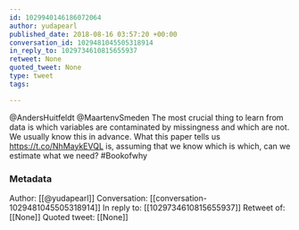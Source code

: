 ```yaml
---
id: 1029940146186072064
author: yudapearl
published_date: 2018-08-16 03:57:20 +00:00
conversation_id: 1029481045505318914
in_reply_to: 1029734610815655937
retweet: None
quoted_tweet: None
type: tweet
tags:

---
```


@AndersHuitfeldt @MaartenvSmeden The most crucial thing to learn from data is which variables are contaminated by missingness and which are not. We usually know this in advance. What this paper tells us https://t.co/NhMaykEVQL is, assuming that we know which is which, can we estimate what we need? #Bookofwhy

### Metadata

Author: [[@yudapearl]]
Conversation: [[conversation-1029481045505318914]]
In reply to: [[1029734610815655937]]
Retweet of: [[None]]
Quoted tweet: [[None]]
